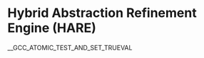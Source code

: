 Hybrid Abstraction Refinement Engine (HARE)
===========================================

__GCC_ATOMIC_TEST_AND_SET_TRUEVAL